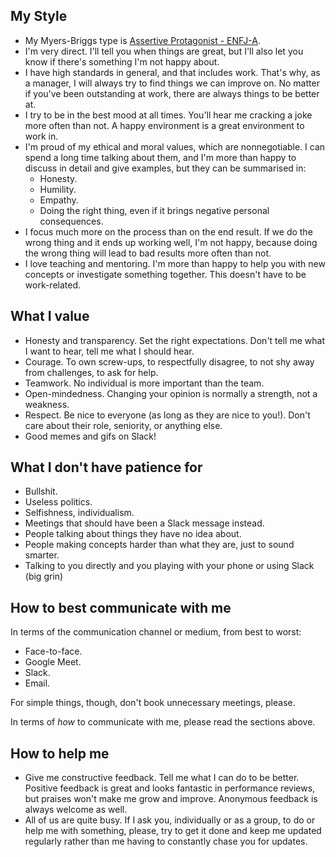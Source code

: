 ## My Style

- My Myers-Briggs type is [Assertive Protagonist - ENFJ-A](https://www.16personalities.com/enfj-personality). 
- I'm very direct. I'll tell you when things are great, but I'll also let you know if there's something I'm not happy about.
- I have high standards in general, and that includes work. That's why, as a manager, I will always try to find things we can improve on. No matter if you've been outstanding at work, there are always things to be better at. 
- I try to be in the best mood at all times. You'll hear me cracking a joke more often than not. A happy environment is a great environment to work in.
- I'm proud of my ethical and moral values, which are nonnegotiable. I can spend a long time talking about them, and I'm more than happy to discuss in detail and give examples, but they can be summarised in:
  - Honesty.
  - Humility.
  - Empathy.
  - Doing the right thing, even if it brings negative personal consequences.
- I focus much more on the process than on the end result. If we do the wrong thing and it ends up working well, I'm not happy, because doing the wrong thing will lead to bad results more often than not.
- I love teaching and mentoring. I'm more than happy to help you with new concepts or investigate something together. This doesn't have to be work-related.

## What I value 

- Honesty and transparency. Set the right expectations. Don't tell me what I want to hear, tell me what I should hear.
- Courage. To own screw-ups, to respectfully disagree, to not shy away from challenges, to ask for help.
- Teamwork. No individual is more important than the team.
- Open-mindedness. Changing your opinion is normally a strength, not a weakness. 
- Respect. Be nice to everyone (as long as they are nice to you!). Don't care about their role, seniority, or anything else. 
- Good memes and gifs on Slack!


## What I don't have patience for

- Bullshit.
- Useless politics.
- Selfishness, individualism.
- Meetings that should have been a Slack message instead.
- People talking about things they have no idea about.
- People making concepts harder than what they are, just to sound smarter.
- Talking to you directly and you playing with your phone or using Slack (big grin)

## How to best communicate with me

In terms of the communication channel or medium, from best to worst:

- Face-to-face.
- Google Meet.
- Slack.
- Email.

For simple things, though, don't book unnecessary meetings, please.

In terms of _how_ to communicate with me, please read the sections above.

## How to help me

- Give me constructive feedback. Tell me what I can do to be better. Positive feedback is great and looks fantastic in performance reviews, but praises won't make me grow and improve. Anonymous feedback is always welcome as well.
- All of us are quite busy. If I ask you, individually or as a group, to do or help me with something, please, try to get it done and keep me updated regularly rather than me having to constantly chase you for updates.
